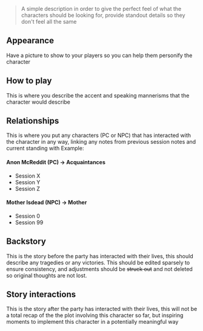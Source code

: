 > A simple description in order to give the perfect feel of what the characters should be looking for, provide standout details so they don't feel all the same
## Appearance
Have a picture to show to your players so you can help them personify the character
## How to play
This is where you describe the accent and speaking mannerisms that the character would describe
## Relationships
This is where you put any characters (PC or NPC) that has interacted with the character in any way, linking any notes from previous session notes and current standing with
Example:
#### Anon McReddit (PC) -> Acquaintances
- Session X
- Session Y
- Session Z
#### Mother Isdead (NPC) -> Mother
- Session 0
- Session 99
## Backstory
This is the story before the party has interacted with their lives, this should describe any tragedies or any victories. This should be edited sparsely to ensure consistency, and adjustments should be ~~struck out~~ and not deleted so original thoughts are not lost.

## Story interactions
This is the story after the party has interacted with their lives, this will not be a total recap of the the plot involving this character so far, but inspiring moments to implement this character in a potentially meaningful way